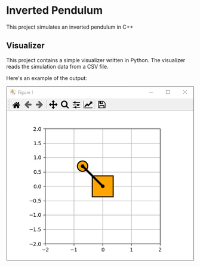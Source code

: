 # Inverted Pendulum

This project simulates an inverted pendulum in C++

## Visualizer

This project contains a simple visualizer written in Python. The visualizer reads the simulation data from a CSV file. 

Here's an example of the output:

<p align="center">
<img src="img/example.gif"/>
</p>



